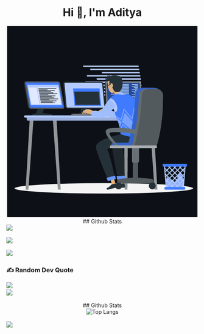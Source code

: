 <h1 align="center">Hi 👋, I'm Aditya</h1>
<div align="center">
  <img src="animation.gif" width="500" alt="animation.gif"><br>
  ## Github Stats
</div>
<img src="https://user-images.githubusercontent.com/73097560/115834477-dbab4500-a447-11eb-908a-139a6edaec5c.gif">             
<!-- # 💫 About Me:
As a backend developer with four years of experience, I've honed my skills in designing and building the server-side of applications that power the web. <br>My proficiency in Java has allowed me to develop robust and scalable systems that efficiently handle large volumes of data and traffic.<br><br>Throughout my career, I've gained expertise in database management, RESTful API design, and cloud technologies such as AWS or Azure.<br>My deep understanding of software architecture principles has enabled me to create well-structured and maintainable codebases.<br>I take pride in my ability to work collaboratively with other members of a development team and to effectively communicate complex technical concepts to non-technical stakeholders.<br> -->

![](https://komarev.com/ghpvc/?username=loganblue1&color=447ff7&label=Visitor+count)

<img src="https://user-images.githubusercontent.com/73097560/115834477-dbab4500-a447-11eb-908a-139a6edaec5c.gif">

<!-- # 💻 Tech Stack:
![Java](https://img.shields.io/badge/java-%23ED8B00.svg?style=for-the-badge&logo=java&logoColor=white) ![Spring](https://img.shields.io/badge/spring-%236DB33F.svg?style=for-the-badge&logo=spring&logoColor=white) ![AWS](https://img.shields.io/badge/AWS-%23FF9900.svg?style=for-the-badge&logo=amazon-aws&logoColor=white) ![C](https://img.shields.io/badge/c-%2300599C.svg?style=for-the-badge&logo=c&logoColor=white)  ![HTML5](https://img.shields.io/badge/html5-%23E34F26.svg?style=for-the-badge&logo=html5&logoColor=white) ![Azure](https://img.shields.io/badge/azure-%230072C6.svg?style=for-the-badge&logo=azure-devops&logoColor=white) ![Insomnia](https://img.shields.io/badge/Insomnia-black?style=for-the-badge&logo=insomnia&logoColor=5849BE) ![Thymeleaf](https://img.shields.io/badge/Thymeleaf-%23005C0F.svg?style=for-the-badge&logo=Thymeleaf&logoColor=white) ![Apache](https://img.shields.io/badge/apache-%23D42029.svg?style=for-the-badge&logo=apache&logoColor=white) ![Apache Maven](https://img.shields.io/badge/Apache%20Maven-C71A36?style=for-the-badge&logo=Apache%20Maven&logoColor=white) ![Jenkins](https://img.shields.io/badge/jenkins-%232C5263.svg?style=for-the-badge&logo=jenkins&logoColor=white) ![MariaDB](https://img.shields.io/badge/MariaDB-003545?style=for-the-badge&logo=mariadb&logoColor=white) ![MySQL](https://img.shields.io/badge/mysql-%2300f.svg?style=for-the-badge&logo=mysql&logoColor=white) ![Postgres](https://img.shields.io/badge/postgres-%23316192.svg?style=for-the-badge&logo=postgresql&logoColor=white)  ![SQLite](https://img.shields.io/badge/sqlite-%2307405e.svg?style=for-the-badge&logo=sqlite&logoColor=white) -->

<!-- <br>
<img src="https://user-images.githubusercontent.com/73097560/115834477-dbab4500-a447-11eb-908a-139a6edaec5c.gif"> -->

<!-- # 📊 GitHub Stats: -->
<!-- ![](https://github-readme-stats.vercel.app/api?username=AdityaKumar28&theme=react&hide_border=false&include_all_commits=true&count_private=true)<br/> -->
<!-- ![](https://github-readme-streak-stats.herokuapp.com/?user=AdityaKumar28&theme=react&hide_border=false)<br/> -->
<!-- ![](https://github-readme-stats.vercel.app/api/top-langs/?username=AdityaKumar28&theme=react&hide_border=false&include_all_commits=true&count_private=true&layout=compact)<br/> -->

<!-- <img src="https://user-images.githubusercontent.com/73097560/115834477-dbab4500-a447-11eb-908a-139a6edaec5c.gif"> -->


<!-- ## 🏆 GitHub Trophies
![](https://github-profile-trophy.vercel.app/?username=AdityaKumar28&theme=algolia&no-frame=true&no-bg=true&margin-w=5)

<img src="https://user-images.githubusercontent.com/73097560/115834477-dbab4500-a447-11eb-908a-139a6edaec5c.gif">  -->


### ✍️ Random Dev Quote
![](https://quotes-github-readme.vercel.app/api?type=horizontal&theme=radical)
<br>
<img src="https://user-images.githubusercontent.com/73097560/115834477-dbab4500-a447-11eb-908a-139a6edaec5c.gif">
<br>

<div align="center">
  ## Github Stats
</div>
<div align="center">
  <img src="https://github-readme-stats.vercel.app/api/top-langs/?username=aenq&theme=dark&show_icons=true&layout=compact&langs_count=7" alt="Top Langs"/>
</div>


<br>
<img src="https://user-images.githubusercontent.com/73097560/115834477-dbab4500-a447-11eb-908a-139a6edaec5c.gif">
<!--
**LOGANBLUE1/LOGANBLUE1** is a ✨ _special_ ✨ repository because its `README.md` (this file) appears on your GitHub profile.

Here are some ideas to get you started:

- 🔭 I’m currently working on ...
- 🌱 I’m currently learning ...
- 👯 I’m looking to collaborate on ...
- 🤔 I’m looking for help with ...
- 💬 Ask me about ...
- 📫 How to reach me: ...
- 😄 Pronouns: ...
- ⚡ Fun fact: ...
-->
